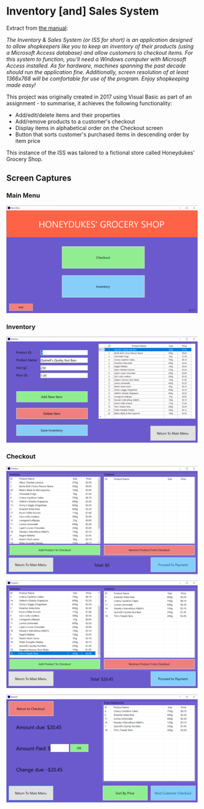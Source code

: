 # Inventory [and] Sales System

Extract from [the manual](ISS_Manual.pdf):

*The Inventory & Sales System (or ISS for short) is an application designed to allow shopkeepers like you to keep an inventory of their products (using a Microsoft Access database) and allow customers to checkout items.
For this system to function, you’ll need a Windows computer with Microsoft Access installed. As for hardware, machines spanning the past decade should run the application fine. Additionally, screen resolution of at least 1366x768 will be comfortable for use of the program.
Enjoy shopkeeping made easy!*

This project was originally created in 2017 using Visual Basic as part of an assignment - to summarise, it achieves the following functionality:
* Add/edit/delete items and their properties
* Add/remove products to a customer's checkout
* Display items in alphabetical order on the Checkout screen
* Button that sorts customer's purchased items in descending order by item price

This instance of the ISS was tailored to a fictional store called Honeydukes' Grocery Shop.

## Screen Captures

### Main Menu

![Main menu](Images/main.png)

### Inventory

![Inventory](Images/inventory.png)

### Checkout

![Checkout1](Images/checkout.png)

![Checkout2](Images/checkout2.png)

![Checkout3](Images/payment.png)
